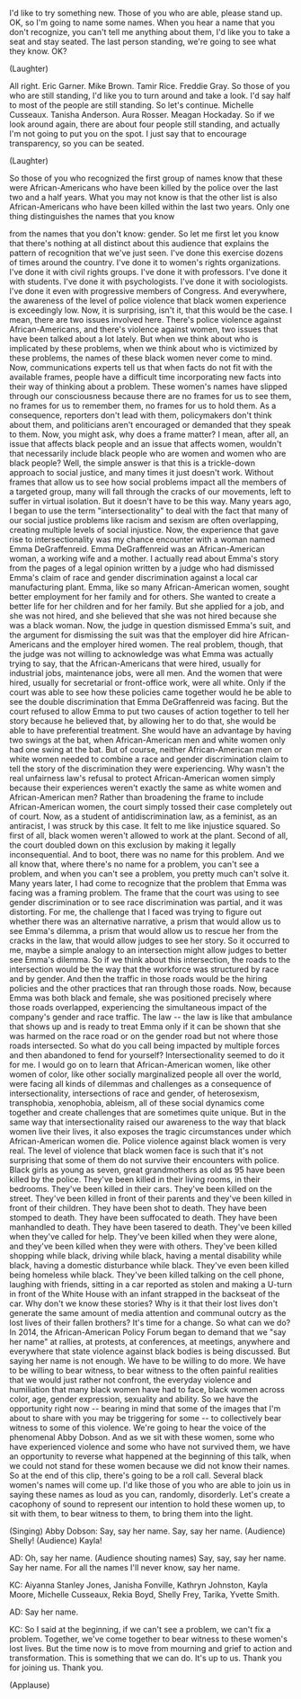 
I&#39;d like to try something new.
Those of you who are able,
please stand up.
OK, so I&#39;m going to name some names.
When you hear a name
that you don&#39;t recognize,
you can&#39;t tell me anything about them,
I&#39;d like you to take a seat
and stay seated.
The last person standing,
we&#39;re going to see what they know. OK?

(Laughter)

All right.
Eric Garner.
Mike Brown.
Tamir Rice.
Freddie Gray.
So those of you who are still standing,
I&#39;d like you to turn around
and take a look.
I&#39;d say half to most of the people
are still standing.
So let&#39;s continue.
Michelle Cusseaux.
Tanisha Anderson.
Aura Rosser.
Meagan Hockaday.
So if we look around again,
there are about four people
still standing,
and actually I&#39;m not going
to put you on the spot.
I just say that to encourage transparency,
so you can be seated.

(Laughter)

So those of you who recognized
the first group of names know
that these were African-Americans
who have been killed by the police
over the last two and a half years.
What you may not know
is that the other list
is also African-Americans
who have been killed
within the last two years.
Only one thing distinguishes
the names that you know

from the names that you don&#39;t know:
gender.
So let me first let you know
that there&#39;s nothing at all distinct
about this audience
that explains the pattern of recognition
that we&#39;ve just seen.
I&#39;ve done this exercise
dozens of times around the country.
I&#39;ve done it to women&#39;s
rights organizations.
I&#39;ve done it with civil rights groups.
I&#39;ve done it with professors.
I&#39;ve done it with students.
I&#39;ve done it with psychologists.
I&#39;ve done it with sociologists.
I&#39;ve done it even with
progressive members of Congress.
And everywhere, the awareness
of the level of police violence
that black women experience
is exceedingly low.
Now, it is surprising, isn&#39;t it,
that this would be the case.
I mean, there are two issues
involved here.
There&#39;s police violence
against African-Americans,
and there&#39;s violence against women,
two issues that have been
talked about a lot lately.
But when we think about
who is implicated by these problems,
when we think about
who is victimized by these problems,
the names of these black women
never come to mind.
Now, communications experts tell us
that when facts do not fit
with the available frames,
people have a difficult time
incorporating new facts
into their way of thinking
about a problem.
These women&#39;s names
have slipped through our consciousness
because there are no frames
for us to see them,
no frames for us to remember them,
no frames for us to hold them.
As a consequence,
reporters don&#39;t lead with them,
policymakers don&#39;t think about them,
and politicians aren&#39;t encouraged
or demanded that they speak to them.
Now, you might ask,
why does a frame matter?
I mean, after all,
an issue that affects black people
and an issue that affects women,
wouldn&#39;t that necessarily include
black people who are women
and women who are black people?
Well, the simple answer is that this is
a trickle-down approach to social justice,
and many times it just doesn&#39;t work.
Without frames that allow us to see
how social problems impact
all the members of a targeted group,
many will fall through the cracks
of our movements,
left to suffer in virtual isolation.
But it doesn&#39;t have to be this way.
Many years ago, I began to use
the term &quot;intersectionality&quot;
to deal with the fact
that many of our social justice problems
like racism and sexism
are often overlapping,
creating multiple levels
of social injustice.
Now, the experience
that gave rise to intersectionality
was my chance encounter
with a woman named Emma DeGraffenreid.
Emma DeGraffenreid
was an African-American woman,
a working wife and a mother.
I actually read about Emma&#39;s story
from the pages of a legal opinion
written by a judge
who had dismissed Emma&#39;s claim
of race and gender discrimination
against a local car manufacturing plant.
Emma, like so many African-American women,
sought better employment
for her family and for others.
She wanted to create a better life
for her children and for her family.
But she applied for a job,
and she was not hired,
and she believed that she was not hired
because she was a black woman.
Now, the judge in question
dismissed Emma&#39;s suit,
and the argument
for dismissing the suit was
that the employer
did hire African-Americans
and the employer hired women.
The real problem, though, that the judge
was not willing to acknowledge
was what Emma was actually trying to say,
that the African-Americans
that were hired,
usually for industrial jobs,
maintenance jobs, were all men.
And the women that were hired,
usually for secretarial
or front-office work,
were all white.
Only if the court was able to see
how these policies came together
would he be able to see
the double discrimination
that Emma DeGraffenreid was facing.
But the court refused to allow Emma
to put two causes of action together
to tell her story
because he believed that,
by allowing her to do that,
she would be able
to have preferential treatment.
She would have an advantage
by having two swings at the bat,
when African-American men and white women
only had one swing at the bat.
But of course, neither
African-American men or white women
needed to combine a race
and gender discrimination claim
to tell the story of the discrimination
they were experiencing.
Why wasn&#39;t the real unfairness
law&#39;s refusal to protect
African-American women
simply because their experiences
weren&#39;t exactly the same
as white women and African-American men?
Rather than broadening the frame
to include African-American women,
the court simply tossed their case
completely out of court.
Now, as a student
of antidiscrimination law,
as a feminist,
as an antiracist,
I was struck by this case.
It felt to me like injustice squared.
So first of all,
black women weren&#39;t allowed
to work at the plant.
Second of all, the court
doubled down on this exclusion
by making it legally inconsequential.
And to boot, there was
no name for this problem.
And we all know that,
where there&#39;s no name for a problem,
you can&#39;t see a problem,
and when you can&#39;t see a problem,
you pretty much can&#39;t solve it.
Many years later, I had come to recognize
that the problem that Emma was facing
was a framing problem.
The frame that the court was using
to see gender discrimination
or to see race discrimination
was partial, and it was distorting.
For me, the challenge that I faced was
trying to figure out whether
there was an alternative narrative,
a prism that would allow us
to see Emma&#39;s dilemma,
a prism that would allow us
to rescue her from the cracks in the law,
that would allow judges to see her story.
So it occurred to me,
maybe a simple analogy to an intersection
might allow judges
to better see Emma&#39;s dilemma.
So if we think about this intersection,
the roads to the intersection would be
the way that the workforce
was structured by race and by gender.
And then the traffic in those roads
would be the hiring policies
and the other practices
that ran through those roads.
Now, because Emma
was both black and female,
she was positioned precisely
where those roads overlapped,
experiencing the simultaneous impact
of the company&#39;s gender and race traffic.
The law -- the law is
like that ambulance that shows up
and is ready to treat Emma
only if it can be shown
that she was harmed
on the race road or on the gender road
but not where those roads intersected.
So what do you call
being impacted by multiple forces
and then abandoned to fend for yourself?
Intersectionality seemed to do it for me.
I would go on to learn
that African-American women,
like other women of color,
like other socially marginalized people
all over the world,
were facing all kinds
of dilemmas and challenges
as a consequence of intersectionality,
intersections of race and gender,
of heterosexism, transphobia,
xenophobia, ableism,
all of these social dynamics come together
and create challenges
that are sometimes quite unique.
But in the same way
that intersectionality
raised our awareness to the way
that black women live their lives,
it also exposes the tragic circumstances
under which African-American women die.
Police violence against black women
is very real.
The level of violence
that black women face
is such that it&#39;s not surprising
that some of them do not survive
their encounters with police.
Black girls as young as seven,
great grandmothers as old as 95
have been killed by the police.
They&#39;ve been killed in their living rooms,
in their bedrooms.
They&#39;ve been killed in their cars.
They&#39;ve been killed on the street.
They&#39;ve been killed
in front of their parents
and they&#39;ve been killed
in front of their children.
They have been shot to death.
They have been stomped to death.
They have been suffocated to death.
They have been manhandled to death.
They have been tasered to death.
They&#39;ve been killed
when they&#39;ve called for help.
They&#39;ve been killed when they were alone,
and they&#39;ve been killed
when they were with others.
They&#39;ve been killed shopping while black,
driving while black,
having a mental disability while black,
having a domestic disturbance while black.
They&#39;ve even been killed
being homeless while black.
They&#39;ve been killed
talking on the cell phone,
laughing with friends,
sitting in a car reported as stolen
and making a U-turn
in front of the White House
with an infant strapped
in the backseat of the car.
Why don&#39;t we know these stories?
Why is it that their lost lives
don&#39;t generate the same amount
of media attention and communal outcry
as the lost lives
of their fallen brothers?
It&#39;s time for a change.
So what can we do?
In 2014, the African-American
Policy Forum began to demand
that we &quot;say her name&quot;
at rallies, at protests,
at conferences, at meetings,
anywhere and everywhere
that state violence against black bodies
is being discussed.
But saying her name is not enough.
We have to be willing to do more.
We have to be willing to bear witness,
to bear witness
to the often painful realities
that we would just rather not confront,
the everyday violence and humiliation
that many black women have had to face,
black women across color,
age, gender expression,
sexuality and ability.
So we have the opportunity right now --
bearing in mind that some of the images
that I&#39;m about to share with you
may be triggering for some --
to collectively bear witness
to some of this violence.
We&#39;re going to hear the voice
of the phenomenal Abby Dobson.
And as we sit with these women,
some who have experienced violence
and some who have not survived them,
we have an opportunity
to reverse what happened
at the beginning of this talk,
when we could not stand for these women
because we did not know their names.
So at the end of this clip,
there&#39;s going to be a roll call.
Several black women&#39;s names will come up.
I&#39;d like those of you who are able
to join us in saying these names
as loud as you can,
randomly, disorderly.
Let&#39;s create a cacophony of sound
to represent our intention
to hold these women up,
to sit with them,
to bear witness to them,
to bring them into the light.

(Singing) Abby Dobson: Say,
say her name.
Say,
say her name.
(Audience) Shelly!
(Audience) Kayla!

AD: Oh,
say her name.
(Audience shouting names)
Say, say,
say her name.
Say her name.
For all the names
I&#39;ll never know,
say her name.

KC: Aiyanna Stanley Jones,
Janisha Fonville,
Kathryn Johnston, Kayla Moore,
Michelle Cusseaux, Rekia Boyd,
Shelly Frey, Tarika, Yvette Smith.

AD: Say her name.

KC: So I said at the beginning,
if we can&#39;t see a problem,
we can&#39;t fix a problem.
Together, we&#39;ve come together
to bear witness
to these women&#39;s lost lives.
But the time now is to move
from mourning and grief
to action and transformation.
This is something that we can do.
It&#39;s up to us.
Thank you for joining us.
Thank you.

(Applause)

